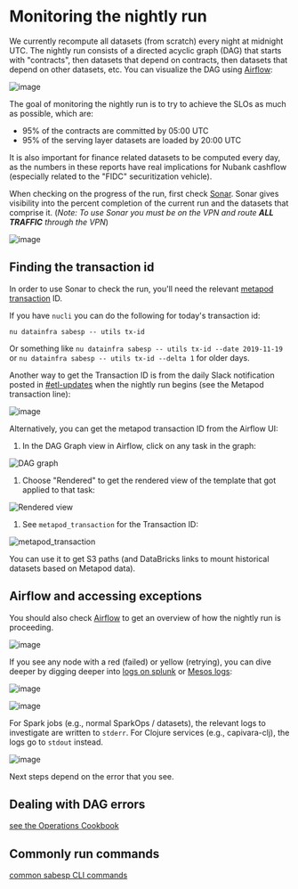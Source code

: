 # Monitoring the nightly run

We currently recompute all datasets (from scratch) every night at midnight UTC.  The nightly run consists of a directed acyclic graph (DAG) that starts with "contracts", then datasets that depend on contracts, then datasets that depend on other datasets, etc.  You can visualize the DAG using [Airflow](https://airflow.nubank.com.br/admin/airflow/graph?dag_id=prod-dagao):

![image](https://user-images.githubusercontent.com/726169/33067668-2786662a-ceaf-11e7-89bb-14d787268c4b.png)

The goal of monitoring the nightly run is to try to achieve the SLOs as much as possible, which are:

- 95% of the contracts are committed by 05:00 UTC
- 95% of the serving layer datasets are loaded by 20:00 UTC

It is also important for finance related datasets to be computed every day, as the numbers in these reports have real implications for Nubank cashflow (especially related to the "FIDC" securitization vehicle).

When checking on the progress of the run, first check [Sonar](https://backoffice.nubank.com.br/sonar-js/). Sonar gives visibility into the percent completion of the current run and the datasets that comprise it. (<i>Note: To use Sonar you must be on the VPN and route <b>ALL TRAFFIC</b> through the VPN</i>)

![image](https://user-images.githubusercontent.com/726169/33069627-6b289992-ceb5-11e7-88ad-00cb29697356.png)

## Finding the transaction id

In order to use Sonar to check the run, you'll need the relevant [metapod transaction](../glossary.md#transaction) ID.

If you have `nucli` you can do the following for today's transaction id:

`nu datainfra sabesp -- utils tx-id`

Or something like `nu datainfra sabesp -- utils tx-id --date 2019-11-19` or `nu datainfra sabesp -- utils tx-id --delta 1` for older days.

Another way to get the Transaction ID is from the daily Slack notification posted in [#etl-updates](https://nubank.slack.com/messages/CCYJHJHR9/) when the nightly run begins (see the Metapod transaction line):

![image](https://user-images.githubusercontent.com/726169/33165581-a8d1169c-d037-11e7-9062-40d678b9800d.png)

Alternatively, you can get the metapod transaction ID from the Airflow UI:

1. In the DAG Graph view in Airflow, click on any task in the graph:

![DAG graph](https://user-images.githubusercontent.com/1674699/33117653-8510651a-cf69-11e7-9874-828feb890fe2.jpg)

1. Choose "Rendered" to get the rendered view of the template that got applied to that task:

![Rendered view](https://user-images.githubusercontent.com/1674699/33117685-a7d94b0c-cf69-11e7-8926-673045e680b8.jpg)

1. See `metapod_transaction` for the Transaction ID:

![metapod_transaction](https://user-images.githubusercontent.com/1674699/33117710-c440d8d2-cf69-11e7-9279-79d3030c5062.jpg)

You can use it to get S3 paths (and DataBricks links to mount historical datasets based on Metapod data).

## Airflow and accessing exceptions

You should also check [Airflow](https://airflow.nubank.com.br/admin/airflow/graph?dag_id=prod-dagao) to get an overview of how the nightly run is proceeding.

![image](https://user-images.githubusercontent.com/726169/33066455-9a8e8020-ceab-11e7-9853-eb755881fe27.png)

If you see any node with a red (failed) or yellow (retrying), you can dive deeper by digging deeper into [logs on splunk](https://nubank.splunkcloud.com/en-US/app/search/etl_job_logs?form.the_time.earliest=-24h%40h&form.the_time.latest=now&form.search=*) or [Mesos logs](https://cantareira-stable-aurora-scheduler.nubank.com.br:8080/scheduler/jobs):

![image](https://user-images.githubusercontent.com/726169/33066845-b10242e6-ceac-11e7-946d-2bc15441a828.png)

![image](https://user-images.githubusercontent.com/726169/33066848-b1f21c1c-ceac-11e7-8505-ca3176b138ca.png)

For Spark jobs (e.g., normal SparkOps / datasets), the relevant logs to investigate are written to `stderr`.  For Clojure services (e.g., capivara-clj), the logs go to `stdout` instead.

![image](https://user-images.githubusercontent.com/726169/33066851-b3f5f8f8-ceac-11e7-9e68-b4dd8d5ca463.png)

Next steps depend on the error that you see.

## Dealing with DAG errors

[see the Operations Cookbook](../hausmeister/ops_how_to.md)

## Commonly run commands

[common sabesp CLI commands](../cli_examples.md)
